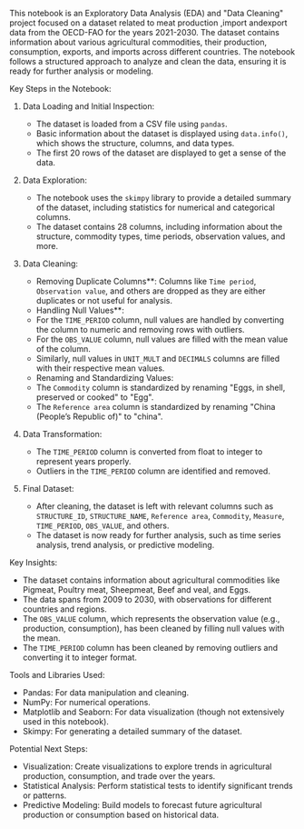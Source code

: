 This notebook is an Exploratory Data Analysis (EDA) and "Data Cleaning" project focused on a dataset related to meat production ,import andexport  data from the OECD-FAO for the years 2021-2030. The dataset contains information about various agricultural commodities, their production, consumption, exports, and imports across different countries. The notebook follows a structured approach to analyze and clean the data, ensuring it is ready for further analysis or modeling.

 Key Steps in the Notebook:

1. Data Loading and Initial Inspection:
   - The dataset is loaded from a CSV file using `pandas`.
   - Basic information about the dataset is displayed using `data.info()`, which shows the structure, columns, and data types.
   - The first 20 rows of the dataset are displayed to get a sense of the data.

2. Data Exploration:
   - The notebook uses the `skimpy` library to provide a detailed summary of the dataset, including statistics for numerical and categorical columns.
   - The dataset contains 28 columns, including information about the structure, commodity types, time periods, observation values, and more.

3. Data Cleaning:
     - Removing Duplicate Columns**: Columns like `Time period`, `Observation value`, and others are dropped as they are either duplicates or not useful for analysis.
     - Handling Null Values**: 
     - For the `TIME_PERIOD` column, null values are handled by converting the column to numeric and removing rows with outliers.
     - For the `OBS_VALUE` column, null values are filled with the mean value of the column.
     - Similarly, null values in `UNIT_MULT` and `DECIMALS` columns are filled with their respective mean values.
     - Renaming and Standardizing Values: 
     - The `Commodity` column is standardized by renaming "Eggs, in shell, preserved or cooked" to "Egg".
     - The `Reference area` column is standardized by renaming "China (People’s Republic of)" to "china".

4. Data Transformation:
   - The `TIME_PERIOD` column is converted from float to integer to represent years properly.
   - Outliers in the `TIME_PERIOD` column are identified and removed.

5. Final Dataset:
   - After cleaning, the dataset is left with relevant columns such as `STRUCTURE_ID`, `STRUCTURE_NAME`, `Reference area`, `Commodity`, `Measure`, `TIME_PERIOD`, `OBS_VALUE`, and others.
   - The dataset is now ready for further analysis, such as time series analysis, trend analysis, or predictive modeling.

Key Insights:
- The dataset contains information about agricultural commodities like Pigmeat, Poultry meat, Sheepmeat, Beef and veal, and Eggs.
- The data spans from 2009 to 2030, with observations for different countries and regions.
- The `OBS_VALUE` column, which represents the observation value (e.g., production, consumption), has been cleaned by filling null values with the mean.
- The `TIME_PERIOD` column has been cleaned by removing outliers and converting it to integer format.

Tools and Libraries Used:
- Pandas: For data manipulation and cleaning.
- NumPy: For numerical operations.
- Matplotlib and Seaborn: For data visualization (though not extensively used in this notebook).
- Skimpy: For generating a detailed summary of the dataset.

Potential Next Steps:
- Visualization: Create visualizations to explore trends in agricultural production, consumption, and trade over the years.
- Statistical Analysis: Perform statistical tests to identify significant trends or patterns.
- Predictive Modeling: Build models to forecast future agricultural production or consumption based on historical data.

